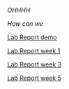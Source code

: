 *OHHHH*

_How can we_ 

[Lab Report demo](https://ZhiyuanYang26.github.io/cse15l-lab-reports/lab-report-1-week-0.html)

[Lab Report week 1](https://ZhiyuanYang26.github.io/cse15l-lab-reports/lab1.html)

[Lab Report week 3](https://ZhiyuanYang26.github.io/cse15l-lab-reports/lab2.html)

[Lab Report week 5](https://ZhiyuanYang26.github.io/cse15l-lab-reports/lab3.html)